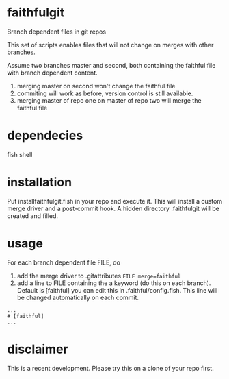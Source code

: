 # faithfulgit
Branch dependent files in git repos

This set of scripts enables files that will not change on merges with other branches.

Assume two branches master and second, both containing the faithful file with branch dependent content.
1) merging master on second won't change the faithful file
2) commiting will work as before, version control is still available.
3) merging master of repo one on master of repo two will merge the faithful file

# dependecies
fish shell

# installation
Put installfaithfulgit.fish in your repo and execute it. This will install a custom merge driver and a post-commit hook. A hidden directory .faithfulgit will be created and filled.

# usage
For each branch dependent file FILE, do
1) add the merge driver to .gitattributes
`FILE merge=faithful`
2) add a line to FILE containing the a keyword (do this on each branch). Default is [faithful] you can edit this in .faithful/config.fish. This line will be changed automatically on each commit.
~~~~
...
# [faithful]
...
~~~~

# disclaimer
This is a recent development. Please try this on a clone of your repo first.
